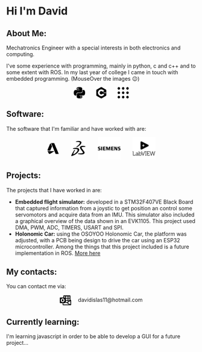 <!-- <style>
body {
  background-image: url('icons/autodesk.svg');
}
</style> -->

# Hi I'm David

## About Me:
Mechatronics Engineer with a special interests in both electronics and computing.

I've some experience with programming, mainly in python, c and c++ and to some extent with ROS. In my last year of college I came in touch with embedded programming. (MouseOver the images :wink:)

<center>
<img align="center" src="icons/python.svg" alt="drawing" width="30" title="python"/>&emsp;&emsp;<img align="center" src="icons/cplusplus.svg" alt="drawing" width="30" title="c++"/>&emsp;&emsp;<img align="center" src="icons/ros.svg" alt="drawing" width="30" title="ROS"/>
</center>

## Software:
The software that I'm familiar and have worked with are:
<center><img align="center" src="icons/autodesk.svg" alt="drawing" width="30" title="Fusion360"/>
&emsp;&emsp;<img align="center" src="icons/dassaultsystemes.svg" alt="drawing" width="40" title="Solidworks"/>&emsp;&emsp; <img align="center" src="icons/siemens.svg" alt="drawing" width="60" title="NX"/>
&emsp;&emsp;<img align="center" src="icons/labview.svg" alt="drawing" width="60" title="LabVIEW"/>
</center>

## Projects:
The projects that I have worked in are:
- __Embedded flight simulator:__ developed in a STM32F407VE Black Board that captured information from a joystic to get position an control some servomotors and acquire data from an IMU. This simulator also included a graphical overview of the data shown in an EVK1105. This project used DMA, PWM, ADC, TIMERS, USART and SPI.
-  __Holonomic Car:__ using the OSOYOO Holonomic Car, the platform was adjusted, with a PCB being design to drive the car using an ESP32 microcontroller. Among the things that this project included is a future implementation in ROS. [More here](https://github.com/davidislas1805/HolonomicCarv1)

## My contacts:
You can contact me via:

<center>
<img align="center" src="icons/microsoftoutlook.svg" alt="drawing" width="30"/>&emsp; davidislas11@hotmail.com
</center>

## Currently learning:
I'm learning javascript in order to be able to develop a GUI for a future project...

